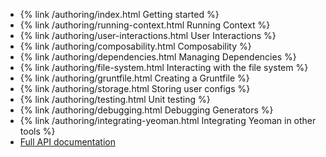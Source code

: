  * {% link /authoring/index.html Getting started %}
 * {% link /authoring/running-context.html Running Context %}
 * {% link /authoring/user-interactions.html User Interactions %}
 * {% link /authoring/composability.html Composability %}
 * {% link /authoring/dependencies.html Managing Dependencies %}
 * {% link /authoring/file-system.html Interacting with the file system %}
 * {% link /authoring/gruntfile.html Creating a Gruntfile %}
 * {% link /authoring/storage.html Storing  user configs %}
 * {% link /authoring/testing.html Unit testing %}
 * {% link /authoring/debugging.html Debugging Generators %}
 * {% link /authoring/integrating-yeoman.html Integrating Yeoman in other tools %}
 * [Full API documentation](/generator/)
